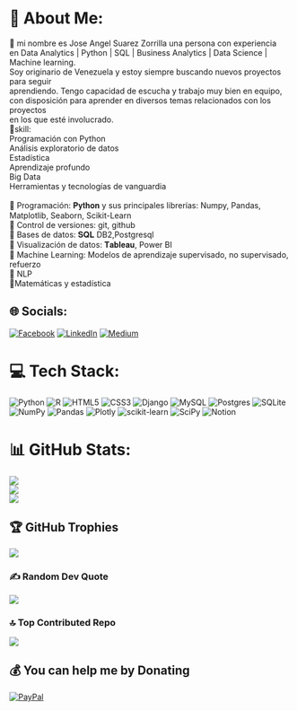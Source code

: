 # 💫 About Me:
💬 mi nombre es Jose Angel Suarez Zorrilla una persona con experiencia<br> en Data Analytics | Python | SQL | Business Analytics | Data Science | Machine learning. <br>Soy originario de Venezuela y estoy siempre buscando nuevos proyectos para seguir <br>aprendiendo. Tengo capacidad de escucha y trabajo muy bien en equipo,<br>con disposición para aprender en diversos temas relacionados con los proyectos <br>en los que esté involucrado.<br>🌱skill:<br>Programación con Python<br>Análisis exploratorio de datos<br>Estadística<br>Aprendizaje profundo<br>Big Data<br>Herramientas y tecnologías de vanguardia<br><br>🔹 Programación: 𝐏𝐲𝐭𝐡𝐨𝐧 y sus principales librerías: Numpy, Pandas, Matplotlib, Seaborn, Scikit-Learn<br>🔹 Control de versiones: git, github<br>🔹 Bases de datos: 𝐒𝐐𝐋 DB2,Postgresql<br>🔹 Visualización de datos: 𝐓𝐚𝐛𝐥𝐞𝐚𝐮, Power BI <br>🔹 Machine Learning: Modelos de aprendizaje supervisado, no supervisado, refuerzo<br>🔹 NLP<br>🔹Matemáticas y estadística


## 🌐 Socials:
[![Facebook](https://img.shields.io/badge/Facebook-%231877F2.svg?logo=Facebook&logoColor=white)](https://facebook.com/fb.com/jsuarez00) [![LinkedIn](https://img.shields.io/badge/LinkedIn-%230077B5.svg?logo=linkedin&logoColor=white)](https://linkedin.com/in/https://www.linkedin.com/in/jaszpy/) [![Medium](https://img.shields.io/badge/Medium-12100E?logo=medium&logoColor=white)](https://medium.com/@https://medium.com/@jasz.py) 

# 💻 Tech Stack:
![Python](https://img.shields.io/badge/python-3670A0?style=flat-square&logo=python&logoColor=ffdd54) ![R](https://img.shields.io/badge/r-%23276DC3.svg?style=flat-square&logo=r&logoColor=white) ![HTML5](https://img.shields.io/badge/html5-%23E34F26.svg?style=flat-square&logo=html5&logoColor=white) ![CSS3](https://img.shields.io/badge/css3-%231572B6.svg?style=flat-square&logo=css3&logoColor=white) ![Django](https://img.shields.io/badge/django-%23092E20.svg?style=flat-square&logo=django&logoColor=white) ![MySQL](https://img.shields.io/badge/mysql-%2300f.svg?style=flat-square&logo=mysql&logoColor=white) ![Postgres](https://img.shields.io/badge/postgres-%23316192.svg?style=flat-square&logo=postgresql&logoColor=white) ![SQLite](https://img.shields.io/badge/sqlite-%2307405e.svg?style=flat-square&logo=sqlite&logoColor=white) ![NumPy](https://img.shields.io/badge/numpy-%23013243.svg?style=flat-square&logo=numpy&logoColor=white) ![Pandas](https://img.shields.io/badge/pandas-%23150458.svg?style=flat-square&logo=pandas&logoColor=white) ![Plotly](https://img.shields.io/badge/Plotly-%233F4F75.svg?style=flat-square&logo=plotly&logoColor=white)  ![scikit-learn](https://img.shields.io/badge/scikit--learn-%23F7931E.svg?style=flat-square&logo=scikit-learn&logoColor=white) ![SciPy](https://img.shields.io/badge/SciPy-%230C55A5.svg?style=flat-square&logo=scipy&logoColor=%white) ![Notion](https://img.shields.io/badge/Notion-%23000000.svg?style=flat-square&logo=notion&logoColor=white)
# 📊 GitHub Stats:
![](https://github-readme-stats.vercel.app/api?username=JSuarez00&theme=dark&hide_border=false&include_all_commits=true&count_private=false)<br/>
![](https://github-readme-streak-stats.herokuapp.com/?user=JSuarez00&theme=dark&hide_border=false)<br/>
![](https://github-readme-stats.vercel.app/api/top-langs/?username=JSuarez00&theme=dark&hide_border=false&include_all_commits=true&count_private=false&layout=compact)

## 🏆 GitHub Trophies
![](https://github-profile-trophy.vercel.app/?username=JSuarez00&theme=darkhub&no-frame=false&no-bg=false&margin-w=4)

### ✍️ Random Dev Quote
![](https://quotes-github-readme.vercel.app/api?type=horizontal&theme=tokyonight)

### 🔝 Top Contributed Repo
![](https://github-contributor-stats.vercel.app/api?username=JSuarez00&limit=5&theme=tokyonight&combine_all_yearly_contributions=true)


  ## 💰 You can help me by Donating
  [![PayPal](https://img.shields.io/badge/PayPal-00457C?style=for-the-badge&logo=paypal&logoColor=white)](https://paypal.me/paypal.me/JJaszS) 

  
<!-- Proudly created with GPRM ( https://gprm.itsvg.in ) -->
